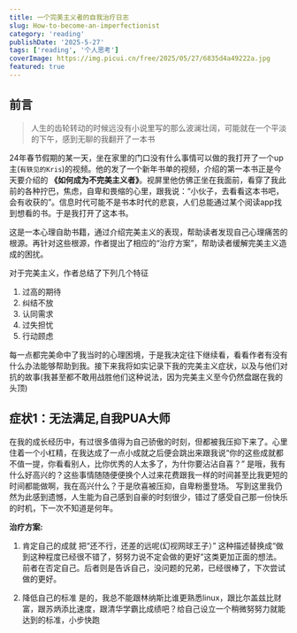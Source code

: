 ```yaml
---
title: 一个完美主义者的自我治疗日志
slug: How-to-become-an-imperfectionist
category: 'reading'
publishDate: '2025-5-27'
tags: ['reading', '个人思考']
coverImage: https://img.picui.cn/free/2025/05/27/6835d4a49222a.jpg
featured: true
---
```


## 前言

> 人生的齿轮转动的时候远没有小说里写的那么波澜壮阔，可能就在一个平淡的下午，感到无聊的我翻开了一本书

24年春节假期的某一天，坐在家里的门口没有什么事情可以做的我打开了一个up主(`有轶见的Kris`)的视频。他的发了一个新年书单的视频，介绍的第一本书正是今天要介绍的 **《如何成为不完美主义者》**。视屏里他仿佛正坐在我面前，看穿了我此前的各种拧巴，焦虑，自卑和畏缩的心里，跟我说：“小伙子，去看看这本书吧，会有收获的”。信息时代可能不是书本时代的悲哀，人们总能通过某个阅读app找到想看的书。于是我打开了这本书。

这是一本心理自助书籍，通过介绍完美主义的表现，帮助读者发现自己心理痛苦的根源。再针对这些根源，作者提出了相应的“治疗方案”，帮助读者缓解完美主义造成的困扰。

对于完美主义，作者总结了下列几个特征

1. 过高的期待
2. 纠结不放
3. 认同需求
4. 过失担忧
5. 行动顾虑

每一点都完美命中了我当时的心理困境，于是我决定往下继续看，看看作者有没有什么办法能够帮助到我。接下来我将如实记录下我的完美主义症状，以及与他们对抗的故事(我甚至都不敢用战胜他们这种说法，因为完美主义至今仍然盘踞在我的头顶)

## 症状1：无法满足,自我PUA大师

在我的成长经历中，有过很多值得为自己骄傲的时刻，但都被我压抑下来了。心里住着一个小杠精，在我达成了一点小成就之后便会跳出来跟我说“你的这些成就都不值一提，你看看别人，比你优秀的人太多了，为什你要沾沾自喜？” 是哦，我有什么好高兴的？这些事情随随便便换个人过来花费跟我一样的时间甚至比我更短的时间都能做啊，我在高兴什么？于是欣喜被压抑，自卑粉墨登场。
写到这里我仍然为此感到遗憾，人生能为自己感到自豪的时刻很少，错过了感受自己那一份快乐的时机，下一次不知道是何年。

**治疗方案:**

1. 肯定自己的成就
   把“还不行，还差的远呢(幻视网球王子）” 这种描述替换成“做到这种程度已经很不错了，努努力说不定会做的更好”这类更加正面的想法。前者在否定自己。后者则是告诉自己，没问题的兄弟，已经很棒了，下次尝试做的更好。

2. 降低自己的标准
   是的，我总不能跟林纳斯比谁更熟悉linux，跟比尔盖兹比财富，跟苏炳添比速度，跟清华学霸比成绩吧？给自己设立一个稍微努努力就能达到的标准，小步快跑
